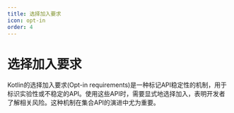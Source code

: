 ```yaml
---
title: 选择加入要求
icon: opt-in
order: 4
---
```


# 选择加入要求

Kotlin的选择加入要求(Opt-in requirements)是一种标记API稳定性的机制，用于标识实验性或不稳定的API。使用这些API时，需要显式地选择加入，表明开发者了解相关风险。这种机制在集合API的演进中尤为重要。
